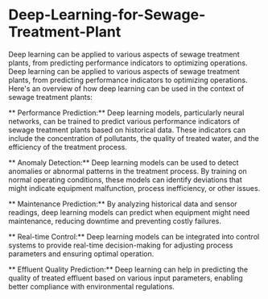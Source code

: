 # Deep-Learning-for-Sewage-Treatment-Plant
Deep learning can be applied to various aspects of sewage treatment plants, from predicting performance indicators to optimizing operations.
Deep learning can be applied to various aspects of sewage treatment plants, from predicting performance indicators to optimizing operations. Here's an overview of how deep learning can be used in the context of sewage treatment plants:

  **  Performance Prediction:**
    Deep learning models, particularly neural networks, can be trained to predict various performance indicators of sewage treatment plants based on historical data. These indicators can include the concentration of pollutants, the quality of treated water, and the efficiency of the treatment process.

 **   Anomaly Detection:**
    Deep learning models can be used to detect anomalies or abnormal patterns in the treatment process. By training on normal operating conditions, these models can identify deviations that might indicate equipment malfunction, process inefficiency, or other issues.



**    Maintenance Prediction:**
    By analyzing historical data and sensor readings, deep learning models can predict when equipment might need maintenance, reducing downtime and preventing costly failures.

**    Real-time Control:**
    Deep learning models can be integrated into control systems to provide real-time decision-making for adjusting process parameters and ensuring optimal operation.

  **  Effluent Quality Prediction:**
    Deep learning can help in predicting the quality of treated effluent based on various input parameters, enabling better compliance with environmental regulations.
